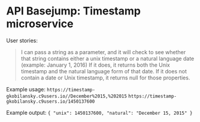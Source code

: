 # API Basejump: Timestamp microservice

User stories:

> I can pass a string as a parameter, and it will check to see whether that string contains either a unix timestamp or a natural language date (example: January 1, 2016)
> If it does, it returns both the Unix timestamp and the natural language form of that date.
> If it does not contain a date or Unix timestamp, it returns null for those properties.

Example usage:
`https://timestamp-gkobilansky.c9users.io//December%2015,%202015`
`https://timestamp-gkobilansky.c9users.io/1450137600`

Example output:
`{ "unix": 1450137600, "natural": "December 15, 2015" }`